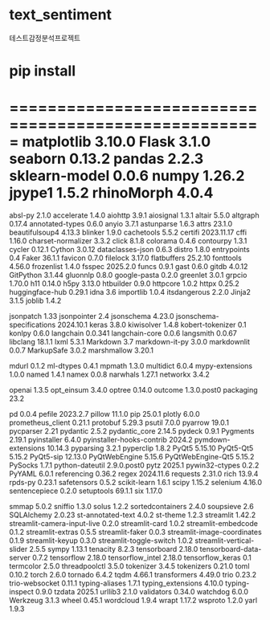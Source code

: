 # text_sentiment

테스트감정분석프로젝트

# pip install

=====================================================
matplotlib 3.10.0
Flask 3.1.0
seaborn 0.13.2
pandas 2.2.3
sklearn-model 0.0.6
numpy 1.26.2
jpype1 1.5.2
rhinoMorph 4.0.4
=====================================================

absl-py 2.1.0
accelerate 1.4.0
aiohttp 3.9.1
aiosignal 1.3.1
altair 5.5.0
altgraph 0.17.4
annotated-types 0.6.0
anyio 3.7.1
astunparse 1.6.3
attrs 23.1.0
beautifulsoup4 4.13.3
blinker 1.9.0
cachetools 5.5.2
certifi 2023.11.17
cffi 1.16.0
charset-normalizer 3.3.2
click 8.1.8
colorama 0.4.6
contourpy 1.3.1
cycler 0.12.1
Cython 3.0.12
dataclasses-json 0.6.3
distro 1.8.0
entrypoints 0.4
Faker 36.1.1
favicon 0.7.0
filelock 3.17.0
flatbuffers 25.2.10
fonttools 4.56.0
frozenlist 1.4.0
fsspec 2025.2.0
funcs 0.9.1
gast 0.6.0
gitdb 4.0.12
GitPython 3.1.44
gluonnlp 0.8.0
google-pasta 0.2.0
greenlet 3.0.1
grpcio 1.70.0
h11 0.14.0
h5py 3.13.0
htbuilder 0.9.0
httpcore 1.0.2
httpx 0.25.2
huggingface-hub 0.29.1
idna 3.6
importlib 1.0.4
itsdangerous 2.2.0
Jinja2 3.1.5
joblib 1.4.2

jsonpatch 1.33
jsonpointer 2.4
jsonschema 4.23.0
jsonschema-specifications 2024.10.1
keras 3.8.0
kiwisolver 1.4.8
kobert-tokenizer 0.1
konlpy 0.6.0
langchain 0.0.341
langchain-core 0.0.6
langsmith 0.0.67
libclang 18.1.1
lxml 5.3.1
Markdown 3.7
markdown-it-py 3.0.0
markdownlit 0.0.7
MarkupSafe 3.0.2
marshmallow 3.20.1

mdurl 0.1.2
ml-dtypes 0.4.1
mpmath 1.3.0
multidict 6.0.4
mypy-extensions 1.0.0
named 1.4.1
namex 0.0.8
narwhals 1.27.1
networkx 3.4.2

openai 1.3.5
opt_einsum 3.4.0
optree 0.14.0
outcome 1.3.0.post0
packaging 23.2

pd 0.0.4
pefile 2023.2.7
pillow 11.1.0
pip 25.0.1
plotly 6.0.0
prometheus_client 0.21.1
protobuf 5.29.3
psutil 7.0.0
pyarrow 19.0.1
pycparser 2.21
pydantic 2.5.2
pydantic_core 2.14.5
pydeck 0.9.1
Pygments 2.19.1
pyinstaller 6.4.0
pyinstaller-hooks-contrib 2024.2
pymdown-extensions 10.14.3
pyparsing 3.2.1
pyperclip 1.8.2
PyQt5 5.15.10
PyQt5-Qt5 5.15.2
PyQt5-sip 12.13.0
PyQtWebEngine 5.15.6
PyQtWebEngine-Qt5 5.15.2
PySocks 1.7.1
python-dateutil 2.9.0.post0
pytz 2025.1
pywin32-ctypes 0.2.2
PyYAML 6.0.1
referencing 0.36.2
regex 2024.11.6
requests 2.31.0
rich 13.9.4
rpds-py 0.23.1
safetensors 0.5.2
scikit-learn 1.6.1
scipy 1.15.2
selenium 4.16.0
sentencepiece 0.2.0
setuptools 69.1.1
six 1.17.0

smmap 5.0.2
sniffio 1.3.0
solus 1.2.2
sortedcontainers 2.4.0
soupsieve 2.6
SQLAlchemy 2.0.23
st-annotated-text 4.0.2
st-theme 1.2.3
streamlit 1.42.2
streamlit-camera-input-live 0.2.0
streamlit-card 1.0.2
streamlit-embedcode 0.1.2
streamlit-extras 0.5.5
streamlit-faker 0.0.3
streamlit-image-coordinates 0.1.9
streamlit-keyup 0.3.0
streamlit-toggle-switch 1.0.2
streamlit-vertical-slider 2.5.5
sympy 1.13.1
tenacity 8.2.3
tensorboard 2.18.0
tensorboard-data-server 0.7.2
tensorflow 2.18.0
tensorflow_intel 2.18.0
tensorflow_keras 0.1
termcolor 2.5.0
threadpoolctl 3.5.0
tokenizer 3.4.5
tokenizers 0.21.0
toml 0.10.2
torch 2.6.0
tornado 6.4.2
tqdm 4.66.1
transformers 4.49.0
trio 0.23.2
trio-websocket 0.11.1
typing-aliases 1.7.1
typing_extensions 4.10.0
typing-inspect 0.9.0
tzdata 2025.1
urllib3 2.1.0
validators 0.34.0
watchdog 6.0.0
Werkzeug 3.1.3
wheel 0.45.1
wordcloud 1.9.4
wrapt 1.17.2
wsproto 1.2.0
yarl 1.9.3

